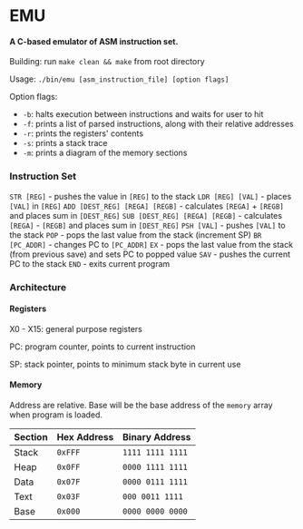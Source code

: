 # EMU
#### A C-based emulator of ASM instruction set.

Building: run `make clean && make` from root directory

Usage: `./bin/emu [asm_instruction_file] [option flags]`

Option flags:
* `-b`: halts execution between instructions and waits for user to hit <Enter>
* `-f`: prints a list of parsed instructions, along with their relative addresses
* `-r`: prints the registers' contents
* `-s`: prints a stack trace
* `-m`: prints a diagram of the memory sections

### Instruction Set
`STR [REG]` - pushes the value in `[REG]` to the stack
`LDR [REG] [VAL]` - places `[VAL]` in `[REG]`
`ADD [DEST_REG] [REGA] [REGB]` - calculates `[REGA]` + `[REGB]` and places sum in `[DEST_REG]`
`SUB [DEST_REG] [REGA] [REGB]` - calculates `[REGA]` - `[REGB]` and places sum in `[DEST_REG]`
`PSH [VAL]` - pushes `[VAL]` to the stack
`POP` - pops the last value from the stack (increment SP)
`BR [PC_ADDR]` - changes PC to `[PC_ADDR]`
`EX` - pops the last value from the stack (from previous save) and sets PC to popped value
`SAV` - pushes the current PC to the stack
`END` - exits current program

### Architecture
#### Registers
X0 - X15: general purpose registers

PC: program counter, points to current instruction

SP: stack pointer, points to minimum stack byte in current use

#### Memory
Address are relative. Base will be the base address of the `memory` array when program is loaded.

|	Section				|	Hex Address	|	Binary Address		|
|---------------|-------------|-------------------|
|	Stack					|	`0xFFF`			|	`1111 1111 1111`	|
|	Heap					|	`0x0FF`			|	`0000 1111 1111`	|
|	Data					|	`0x07F`			|	`0000 0111 1111`	|
|	Text					|	`0x03F`			|	`000 0011 1111`		|
|	Base					|	`0x000`			|	`0000 0000 0000`	|
